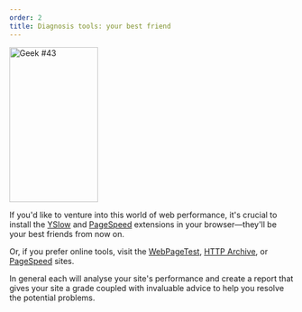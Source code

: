 ```yaml
---
order: 2
title: Diagnosis tools: your best friend
---
```


<div class="img-left">
  <img id="geek-43" class="icos-geek" src="http://browserdiet.com/en/assets/img/43.png" alt="Geek #43" width="157" height="275" />
</div>

If you'd like to venture into this world of web performance, it's crucial to install the [YSlow](http://yslow.org/) and [PageSpeed](https://developers.google.com/speed/pagespeed/insights_extensions) extensions in your browser&mdash;they'll be your best friends from now on.

Or, if you prefer online tools, visit the [WebPageTest](http://www.webpagetest.org/), [HTTP Archive](http://httparchive.org/), or [PageSpeed](http://pagespeed.googlelabs.com/) sites.

In general each will analyse your site's performance and create a report that gives your site a grade coupled with invaluable advice to help you resolve the potential problems.
